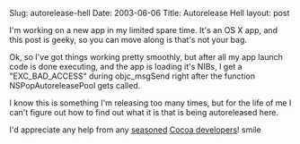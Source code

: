 Slug: autorelease-hell
Date: 2003-06-06
Title: Autorelease Hell
layout: post

I&#39;m working on a new app in my limited spare time. It&#39;s an OS X app, and this post is geeky, so you can move along is that&#39;s not your bag.

Ok, so I&#39;ve got things working pretty smoothly, but after all my app launch code is done executing, and the app is loading it&#39;s NIBs, I get a &quot;EXC_BAD_ACCESS&quot; during objc_msgSend right after the function NSPopAutoreleasePool gets called.

I know this is something I&#39;m releasing too many times, but for the life of me I can&#39;t figure out how to find out what it is that is being autoreleased here.

I&#39;d appreciate any help from any <a href="http://www.stone.com/StoneLog/">seasoned</a> <a href="http://www.pycs.net/bbum">Cocoa developers</a>! smile
